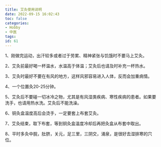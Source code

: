 ```yaml
---
title: 艾灸使用说明
date: 2022-09-15 16:02:43
toc: false
categories:
- Hobby
- 中医
tags:
id: 61
---
```


1、刚做完运动，出汗较多或者过于劳累、精神紧张与饥饿时不要马上艾灸。

2、艾灸前最好喝一杯温水，水温高于体温；艾灸后也请及时补充一杯热水。

3、艾灸时最好不要在有风的地方，这样风邪容易进入人体，反而会加重病情。

<!--more-->

4、一个位置灸20-25分钟。

5、艾灸后不要碰一切冰冷之物，尤其是有风湿类疾病、寒性疾病的患者。如果要洗手，也请用热水洗。艾灸后不能洗澡。

6、铜灸盒温度高后会烫手，一定要套上布套艾灸。

7、艾灸结束，取下布套，等到铜灸盒温度冷却后再把灸盒从布套中取出。

8、平时多灸中脘，肚脐，关元，足三里，三阴交，涌泉，是很好去湿排寒的穴位。